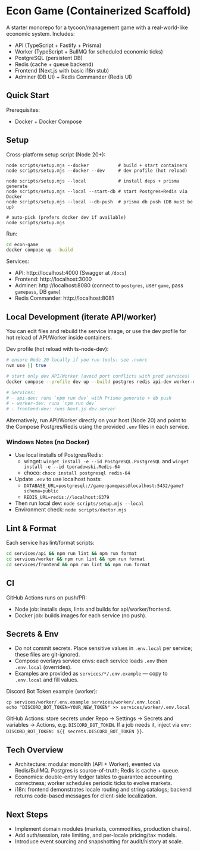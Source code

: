# Econ Game (Containerized Scaffold)

A starter monorepo for a tycoon/management game with a real-world-like economic system. Includes:

- API (TypeScript + Fastify + Prisma)
- Worker (TypeScript + BullMQ for scheduled economic ticks)
- PostgreSQL (persistent DB)
- Redis (cache + queue backend)
- Frontend (Next.js with basic i18n stub)
- Adminer (DB UI) + Redis Commander (Redis UI)

## Quick Start

Prerequisites:

- Docker + Docker Compose

## Setup

Cross-platform setup script (Node 20+):

```
node scripts/setup.mjs --docker           # build + start containers
node scripts/setup.mjs --docker --dev     # dev profile (hot reload)

node scripts/setup.mjs --local            # install deps + prisma generate
node scripts/setup.mjs --local --start-db # start Postgres+Redis via Docker
node scripts/setup.mjs --local --db-push  # prisma db push (DB must be up)

# auto-pick (prefers docker dev if available)
node scripts/setup.mjs
```

Run:

```bash
cd econ-game
docker compose up --build
```

Services:

- API: http://localhost:4000 (Swagger at `/docs`)
- Frontend: http://localhost:3000
- Adminer: http://localhost:8080 (connect to `postgres`, user `game`, pass `gamepass`, DB `game`)
- Redis Commander: http://localhost:8081

## Local Development (iterate API/worker)

You can edit files and rebuild the service image, or use the dev profile for hot reload of API/Worker inside containers.

Dev profile (hot reload with ts-node-dev):

```bash
# ensure Node 20 locally if you run tools: see .nvmrc
nvm use || true

# start only dev API/Worker (avoid port conflicts with prod services)
docker compose --profile dev up --build postgres redis api-dev worker-dev frontend-dev adminer redis-commander

# Services:
# - api-dev: runs `npm run dev` with Prisma generate + db push
# - worker-dev: runs `npm run dev`
# - frontend-dev: runs Next.js dev server
```

Alternatively, run API/Worker directly on your host (Node 20) and point to the Compose Postgres/Redis using the provided `.env` files in each service.

### Windows Notes (no Docker)

- Use local installs of Postgres/Redis:
  - winget: `winget install -e --id PostgreSQL.PostgreSQL` and `winget install -e --id tporadowski.Redis-64`
  - choco: `choco install postgresql redis-64`
- Update `.env` to use localhost hosts:
  - `DATABASE_URL=postgresql://game:gamepass@localhost:5432/game?schema=public`
  - `REDIS_URL=redis://localhost:6379`
- Then run local dev: `node scripts/setup.mjs --local`
- Environment check: `node scripts/doctor.mjs`

## Lint & Format

Each service has lint/format scripts:

```bash
cd services/api && npm run lint && npm run format
cd services/worker && npm run lint && npm run format
cd services/frontend && npm run lint && npm run format
```

## CI

GitHub Actions runs on push/PR:
- Node job: installs deps, lints and builds for api/worker/frontend.
- Docker job: builds images for each service (no push).

## Secrets & Env

- Do not commit secrets. Place sensitive values in `.env.local` per service; these files are git-ignored.
- Compose overlays service envs: each service loads `.env` then `.env.local` (overrides).
- Examples are provided as `services/*/.env.example` — copy to `.env.local` and fill values.

Discord Bot Token example (worker):

```
cp services/worker/.env.example services/worker/.env.local
echo "DISCORD_BOT_TOKEN=YOUR_NEW_TOKEN" >> services/worker/.env.local
```

GitHub Actions: store secrets under Repo → Settings → Secrets and variables → Actions, e.g. `DISCORD_BOT_TOKEN`. If a job needs it, inject via `env: DISCORD_BOT_TOKEN: ${{ secrets.DISCORD_BOT_TOKEN }}`.

## Tech Overview

- Architecture: modular monolith (API + Worker), evented via Redis/BullMQ. Postgres is source-of-truth; Redis is cache + queue.
- Economics: double-entry ledger tables to guarantee accounting correctness; worker schedules periodic ticks to evolve markets.
- i18n: frontend demonstrates locale routing and string catalogs; backend returns code-based messages for client-side localization.

## Next Steps

- Implement domain modules (markets, commodities, production chains).
- Add auth/session, rate limiting, and per-locale pricing/tax models.
- Introduce event sourcing and snapshotting for audit/history at scale.
